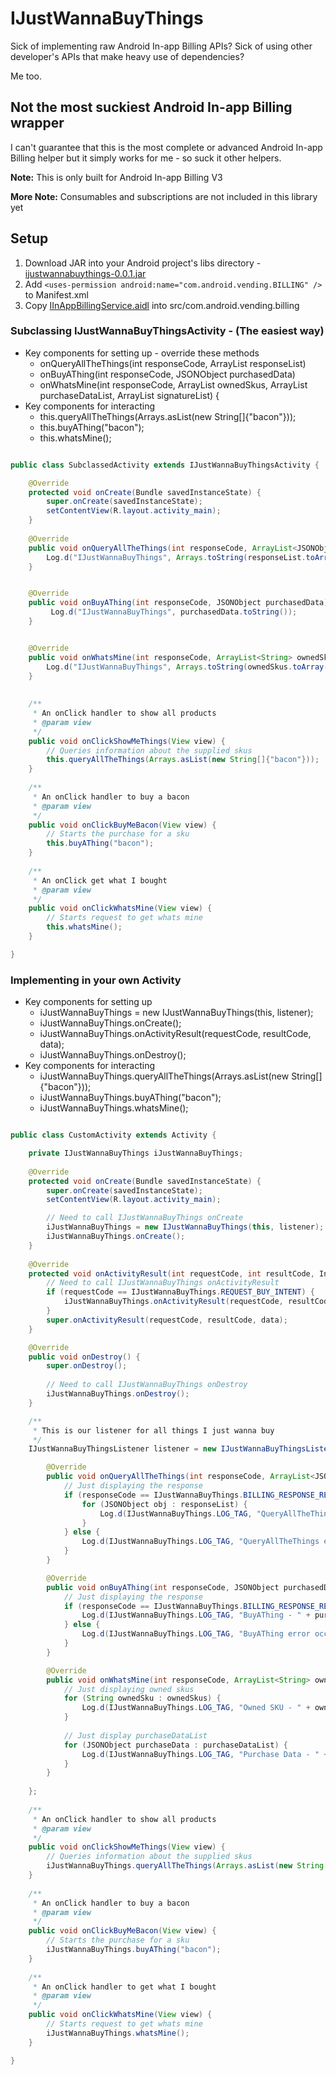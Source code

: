 # IJustWannaBuyThings
Sick of implementing raw Android In-app Billing APIs? Sick of using other developer's APIs that make heavy use of dependencies?

Me too.

## Not the most suckiest Android In-app Billing wrapper
I can't guarantee that this is the most complete or advanced Android In-app Billing helper but it simply works for me - so suck it other helpers.

<b>Note:</b> This is only built for Android In-app Billing V3

<b>More Note:</b> Consumables and subscriptions are not included in this library yet

## Setup

1. Download JAR into your Android project's libs directory - [ijustwannabuythings-0.0.1.jar](https://github.com/joshdholtz/IJustWannaBuyThings/raw/master/builds/ijustwannabuythings-0.0.1.jar)
2. Add `<uses-permission android:name="com.android.vending.BILLING" />` to Manifest.xml
3. Copy [IInAppBillingService.aidl](https://raw.github.com/joshdholtz/IJustWannaBuyThings/master/src/com/android/vending/billing/IInAppBillingService.aidl) into src/com.android.vending.billing

### Subclassing IJustWannaBuyThingsActivity - (The easiest way)

- Key components for setting up - override these methods
  - onQueryAllTheThings(int responseCode, ArrayList<JSONObject> responseList)
  - onBuyAThing(int responseCode, JSONObject purchasedData)
  - onWhatsMine(int responseCode, ArrayList<String> ownedSkus, ArrayList<JSONObject> purchaseDataList, ArrayList<String> signatureList) {
- Key components for interacting
  - this.queryAllTheThings(Arrays.asList(new String[]{"bacon"}));
  - this.buyAThing("bacon");
  - this.whatsMine();

````java

public class SubclassedActivity extends IJustWannaBuyThingsActivity {

	@Override
	protected void onCreate(Bundle savedInstanceState) {
		super.onCreate(savedInstanceState);
		setContentView(R.layout.activity_main);
	}
	
	@Override
	public void onQueryAllTheThings(int responseCode, ArrayList<JSONObject> responseList) {
		Log.d("IJustWannaBuyThings", Arrays.toString(responseList.toArray()));
	}


	@Override
	public void onBuyAThing(int responseCode, JSONObject purchasedData) {
		 Log.d("IJustWannaBuyThings", purchasedData.toString());
	}


	@Override
	public void onWhatsMine(int responseCode, ArrayList<String> ownedSkus, ArrayList<JSONObject> purchaseDataList, ArrayList<String> signatureList) {
		Log.d("IJustWannaBuyThings", Arrays.toString(ownedSkus.toArray()));
	}
	
	
	/**
	 * An onClick handler to show all products
	 * @param view
	 */
	public void onClickShowMeThings(View view) {
		// Queries information about the supplied skus
		this.queryAllTheThings(Arrays.asList(new String[]{"bacon"}));
	}
	
	/**
	 * An onClick handler to buy a bacon
	 * @param view
	 */
	public void onClickBuyMeBacon(View view) {
		// Starts the purchase for a sku
		this.buyAThing("bacon");
	}
	
	/**
	 * An onClick get what I bought
	 * @param view
	 */
	public void onClickWhatsMine(View view) {
		// Starts request to get whats mine
		this.whatsMine();
	}

}

````

### Implementing in your own Activity

- Key components for setting up
  - iJustWannaBuyThings = new IJustWannaBuyThings(this, listener);
  - iJustWannaBuyThings.onCreate();
  - iJustWannaBuyThings.onActivityResult(requestCode, resultCode, data);
  - iJustWannaBuyThings.onDestroy();
- Key components for interacting
  - iJustWannaBuyThings.queryAllTheThings(Arrays.asList(new String[]{"bacon"}));
  - iJustWannaBuyThings.buyAThing("bacon");
  - iJustWannaBuyThings.whatsMine();

````java

public class CustomActivity extends Activity {

	private IJustWannaBuyThings iJustWannaBuyThings;
	
	@Override
	protected void onCreate(Bundle savedInstanceState) {
		super.onCreate(savedInstanceState);
		setContentView(R.layout.activity_main);

		// Need to call IJustWannaBuyThings onCreate
		iJustWannaBuyThings = new IJustWannaBuyThings(this, listener);
		iJustWannaBuyThings.onCreate();
	}
	
	@Override
	protected void onActivityResult(int requestCode, int resultCode, Intent data) {
		// Need to call IJustWannaBuyThings onActivityResult
		if (requestCode == IJustWannaBuyThings.REQUEST_BUY_INTENT) {
			iJustWannaBuyThings.onActivityResult(requestCode, resultCode, data);
		}
		super.onActivityResult(requestCode, resultCode, data);
	}

	@Override
	public void onDestroy() {
		super.onDestroy();
		
		// Need to call IJustWannaBuyThings onDestroy
		iJustWannaBuyThings.onDestroy();
	}

	/**
	 * This is our listener for all things I just wanna buy
	 */
	IJustWannaBuyThingsListener listener = new IJustWannaBuyThingsListener() {

		@Override
		public void onQueryAllTheThings(int responseCode, ArrayList<JSONObject> responseList) {
			// Just displaying the response
			if (responseCode == IJustWannaBuyThings.BILLING_RESPONSE_RESULT_OK) {
				for (JSONObject obj : responseList) {
					Log.d(IJustWannaBuyThings.LOG_TAG, "QueryAllTheThings - " + obj.toString());
				}
			} else {
				Log.d(IJustWannaBuyThings.LOG_TAG, "QueryAllTheThings error occured - " + responseCode);
			}
		}

		@Override
		public void onBuyAThing(int responseCode, JSONObject purchasedData) {
			// Just displaying the response
			if (responseCode == IJustWannaBuyThings.BILLING_RESPONSE_RESULT_OK) {
				Log.d(IJustWannaBuyThings.LOG_TAG, "BuyAThing - " + purchasedData.toString());
			} else {
				Log.d(IJustWannaBuyThings.LOG_TAG, "BuyAThing error occured - " + responseCode);
			}
		}

		@Override
		public void onWhatsMine(int responseCode, ArrayList<String> ownedSkus, ArrayList<JSONObject> purchaseDataList, ArrayList<String> signatureList) {
			// Just displaying owned skus
			for (String ownedSku : ownedSkus) {
				Log.d(IJustWannaBuyThings.LOG_TAG, "Owned SKU - " + ownedSku);
			}
			
			// Just display purchaseDataList
			for (JSONObject purchaseData : purchaseDataList) {
				Log.d(IJustWannaBuyThings.LOG_TAG, "Purchase Data - " + purchaseData);
			}
		}
		
	};
	
	/**
	 * An onClick handler to show all products
	 * @param view
	 */
	public void onClickShowMeThings(View view) {
		// Queries information about the supplied skus
		iJustWannaBuyThings.queryAllTheThings(Arrays.asList(new String[]{"bacon"}));
	}
	
	/**
	 * An onClick handler to buy a bacon
	 * @param view
	 */
	public void onClickBuyMeBacon(View view) {
		// Starts the purchase for a sku
		iJustWannaBuyThings.buyAThing("bacon");
	}
	
	/**
	 * An onClick handler to get what I bought
	 * @param view
	 */
	public void onClickWhatsMine(View view) {
		// Starts request to get whats mine
		iJustWannaBuyThings.whatsMine();
	}

}


````
